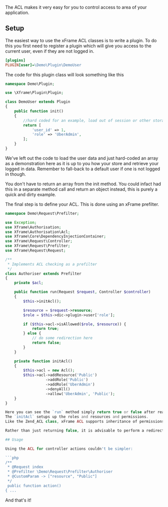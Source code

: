 The ACL makes it very easy for you to control access to area of your application.

## Setup

The easiest way to use the xFrame ACL classes is to write a plugin.
To do this you first need to register a plugin which will give you access to the current user, even if they are not logged in.

```ini
[plugins]
PLUGIN[user]=\Demo\Plugin\DemoUser
```

The code for this plugin class will look something like this

```php
namespace Demo\Plugin;

use \Xframe\Plugin\Plugin;

class DemoUser extends Plugin
{
    public function init()
    {
        //hard coded for an example, load out of session or other storage here
        return [
            'user_id' => 1,
            'role' => 'UberAdmin',
        ];
    }
}
```

We've left out the code to load the user data and just hard-coded an array as a demonstration here as it is up to you how your store and retrieve your logged in data.
Remember to fall-back to a default user if one is not logged in though.

You don't have to return an array from the init method.
You could infact had this in a separate method call and return an object instead, this is purely a quick and dirty example.

The final step is to define your ACL.
This is done using an xFrame prefilter.

```php
namespace Demo\Request\Prefilter;

use Exception;
use Xframe\Authorisation;
use Xframe\Authorisation\Acl;
use Xframe\Core\DependencyInjectionContainer;
use Xframe\Request\Controller;
use Xframe\Request\Prefilter;
use Xframe\Request\Request;

/**
 * Implements ACL checking as a prefilter
 */
class Authoriser extends Prefilter
{
    private $acl;

    public function run(Request $request, Controller $controller)
    {
        $this->initAcl();

        $resource = $request->resource;
        $role = $this->dic->plugin->user['role'];

        if ($this->acl->isAllowed($role, $resource)) {
            return true;
        } else {
            // do some redirection here
            return false;
        }
    }

    private function initAcl()
    {
        $this->acl = new Acl();
        $this->acl->addResource('Public')
                  ->addRole('Public')
                  ->addRole('UberAdmin')
                  ->denyAll()
                  ->allow('UberAdmin', 'Public');
    }
}

Here you can see the `run` method simply return true or false after reading in the user role from the plugin we made earlier and checking it against the acl for the current resource.
The `initAcl` setups up the roles and resources and permissions.
Like the Zend_ACL class, xFrame ACL supports inheritance of permissions for roles and resources.

Rather than just returning false, it is advisable to perform a redirect to a 403 page.

## Usage

Using the ACL for controller actions couldn't be simpler:

```php
/**
 * @Request index
 * @Prefilter \Demo\Request\Prefilter\Authoriser
 * @CustomParam -> ["resource", "Public"]
 */
 public function action()
{ ...
```

And that's it!
